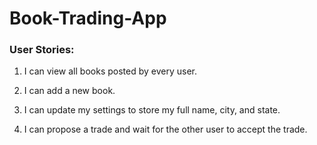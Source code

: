 # Book-Trading-App

### User Stories:

1. I can view all books posted by every user.

2. I can add a new book.

3. I can update my settings to store my full name, city, and state.

4. I can propose a trade and wait for the other user to accept the trade.
